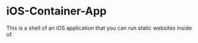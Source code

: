 iOS-Container-App
=================

This is a shell of an iOS application that you can run static websites inside of.
